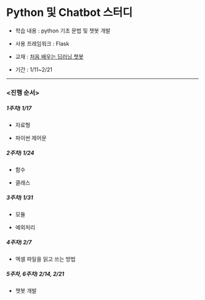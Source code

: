 # Python 및 Chatbot 스터디


- 학습 내용 : python 기초 문법 및 챗봇 개발
- 사용 프레임워크 : Flask


- 교재 : [처음 배우는 딥러닝 챗봇](http://www.kyobobook.co.kr/product/detailViewKor.laf?ejkGb=KOR&mallGb=KOR&barcode=9791162243541&orderClick=LEa&Kc=)
- 기간 : 1/11~2/21

---

### <진행 순서>

##### 1주차) 1/17

 - 자료형

 - 파이썬 제어문

##### 2주차) 1/24

 - 함수

 - 클래스

##### 3주차) 1/31

 - 모듈 

 - 예외처리

##### 4주차) 2/7 

 - 엑셀 파일을 읽고 쓰는 방법

#####  5주차, 6주차) 2/14, 2/21

 - 챗봇 개발



